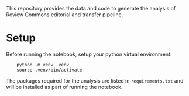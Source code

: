 This repository provides the data and code to generate the analysis of Review Commons editorial and transfer pipeline. 


# Setup

Before running the notebook, setup your python virtual environment:

````
    python -m venv .venv
    source .venv/bin/activate
````

The packages required for the analysis are listed in `requirements.txt` and will be installed as part of running the notebook.
